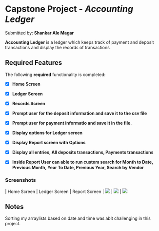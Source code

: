 # Capstone Project - *Accounting Ledger*

Submitted by: **Shankar Ale Magar**

**Accounting Ledger** is a ledger which keeps track of payment and deposit transactions and display the records of transactions


## Required Features

The following **required** functionality is completed:

- [x] **Home Screen**
- [x] **Ledger Screen**
- [x] **Records Screen**
- [x] **Prompt user for the deposit information and save it to the csv file**
- [x] **Prompt user for payment informatio and save it in the file.**
- [x] **Display options for Ledger screen**
- [x] **Display Report screen with Options**
- [x] **Display all entries, All deposits transactions, Payments transactions**
- [x] **Inside Report User can able to run custom search for Month to Date, Previous Month, Year To Date, Previous Year, Search by Vendor**


### Screenshots

 | Home Screen | Ledger Screen | Report Screen
 | <img src="https://github.com/Shankarmagar/Capstone1/blob/main/images/Screenshot%202023-10-24%20at%2011.19.10%E2%80%AFAM.png"> | <img src="https://github.com/Shankarmagar/Capstone1/blob/main/images/Screenshot%202023-10-24%20at%2011.19.30%E2%80%AFAM.png"> | <img src = "https://github.com/Shankarmagar/Capstone1/blob/main/images/Screenshot%202023-10-24%20at%2011.19.42%E2%80%AFAM.png">

## Notes

Sorting my arraylists based on date and time was abit challenging in this project.

